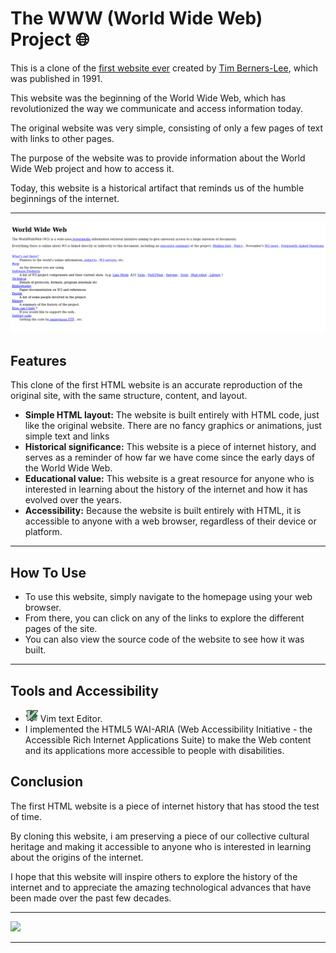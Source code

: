 # The WWW (World Wide Web) Project 🌐

<p>This is a clone of the <a href="http://info.cern.ch/hypertext/WWW/TheProject.html">first website ever</a> created by <a href="https://en.wikipedia.org/wiki/Tim_Berners-Lee">Tim Berners-Lee</a>, which was published in 1991.</p>
<p>This website was the beginning of the World Wide Web, which has revolutionized the way we communicate and access information today.</p>
<p>The original website was very simple, consisting of only a few pages of text with links to other pages.</p>
<p>The purpose of the website was to provide information about the World Wide Web project and how to access it.</p>
<p>Today, this website is a historical artifact that reminds us of the humble beginnings of the internet.</p>
<hr>

<img src="https://github.com/Toby16/The-WWW-Project/blob/main/assets/original_webpage.png/" alt="The WWW Project webpage">

## Features
<p>This clone of the first HTML website is an accurate reproduction of the original site, with the same structure, content, and layout.</p>

* <strong>Simple HTML layout:</strong> The website is built entirely with HTML code, just like the original website. There are no fancy graphics or animations, just simple text and links
* <strong>Historical significance:</strong> This website is a piece of internet history, and serves as a reminder of how far we have come since the early days of the World Wide Web.
* <strong>Educational value:</strong> This website is a great resource for anyone who is interested in learning about the history of the internet and how it has evolved over the years.
* <strong>Accessibility:</strong> Because the website is built entirely with HTML, it is accessible to anyone with a web browser, regardless of their device or platform.
<hr>

## How To Use
* To use this website, simply navigate to the homepage using your web browser.
* From there, you can click on any of the links to explore the different pages of the site.
* You can also view the source code of the website to see how it was built.
<hr>

## Tools and Accessibility
* <img src="https://github.com/Toby16/The-WWW-Project/blob/main/assets/th.jpeg/" width="20"> Vim text Editor.
* I implemented the HTML5 WAI-ARIA (Web Accessibility Initiative - the Accessible Rich Internet Applications Suite) to make the Web content and its applications more accessible to people with disabilities.

## Conclusion
<p>The first HTML website is a piece of internet history that has stood the test of time.</p>
<p>By cloning this website, i am preserving a piece of our collective cultural heritage and making it accessible to anyone who is interested in learning about the origins of the internet.</p>
<p>I hope that this website will inspire others to explore the history of the internet and to appreciate the amazing technological advances that have been made over the past few decades.</p>
<hr>
<img src="https://th.bing.com/th/id/R.0a739a1c445053259b7e99234fbc0c69?rik=RCkCRrcpn1bCRA&riu=http%3a%2f%2fwww.quotationof.com%2fimages%2ftim-berners-lees-quotes-5.jpg&ehk=56I4PcRVcBqS48PXGsDrqSu5GhWH82b%2bbQaYy4oRqbc%3d&risl=&pid=ImgRaw&r=0" width="1000">
<hr>
